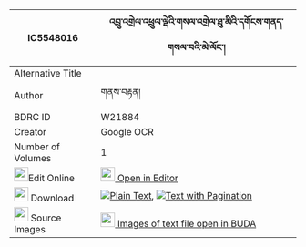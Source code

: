 |IC5548016|འབྲུ་འགྲེལ་འཕྲུལ་ལྡེའི་གསལ་འགྲེལ་ཐུ་མིའི་དགོངས་གནད་གསལ་བའི་མེ་ལོང་། 
| --- | --- 
|Alternative Title |
|Author| གནས་བརྟན།
|BDRC ID | W21884
|Creator | Google OCR
|Number of Volumes| 1
|<img width="25" src="https://img.icons8.com/color/25/000000/edit-property.png">Edit Online| [<img width="25" src="https://avatars.githubusercontent.com/u/45091458?s=200&v=4"> Open in Editor](http://editor.openpecha.org/IC5548016)
|<img width="25" src="https://img.icons8.com/fluent/48/000000/download-2.png"/>  Download | [![](https://img.icons8.com/color/20/000000/txt.png)Plain Text](https://github.com/Openpecha/IC5548016/releases/download/v1/drudrel_trul_de_sal_drel_tumi__plain_IC5548016.zip), [![](https://img.icons8.com/color/20/000000/txt.png)Text with Pagination](https://github.com/Openpecha/IC5548016/releases/download/v1/drudrel_trul_de_sal_drel_tumi__pages_IC5548016.zip)
|<img width="25" src="https://img.icons8.com/plasticine/100/000000/pictures-folder.png"/>  Source Images | [<img width="25" src="https://library.bdrc.io/icons/BUDA-small.svg"> Images of text file open in BUDA](https://library.bdrc.io/show/bdr:W21884)